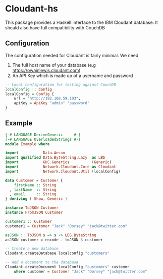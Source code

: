 # Cloudant-hs

This package provides a Haskell interface to the IBM Cloudant database.
It should also have full compatibility with CouchDB

## Configuration

The configuration needed for Cloudant is fairly minimal. We need

1. The full host name of your database (e.g https://owainlewis.cloudant.com)
2. An API Key which is made up of a username and password

```haskell
-- Local configuration for testing against CouchDB
localConfig :: Config
localConfig = Config {
    url = "http://192.168.59.103",
    apiKey = ApiKey "admin" "password"
}
```

## Example

```haskell
{-# LANGUAGE DeriveGeneric     #-}
{-# LANGUAGE OverloadedStrings #-}
module Example where

import           Data.Aeson
import qualified Data.ByteString.Lazy  as LBS
import           GHC.Generics          (Generic)
import           Network.Cloudant.Core as Cloudant
import           Network.Cloudant.Util (localConfig)

data Customer = Customer {
    firstName :: String
  , lastName  :: String
  , email     :: String
} deriving ( Show, Generic )

instance ToJSON Customer
instance FromJSON Customer

customer1 :: Customer
customer1 = Customer "Jack" "Dorsey" "jack@twitter.com"

asJSON :: ToJSON s => s -> LBS.ByteString
asJSON customer = encode . toJSON $ customer

-- Create a new database
Cloudant.createDatabase localconfig "customers"

-- Add a document to the database
Cloudant.createDocument localConfig "customers" customer
    where customer = Customer "Jack" "Dorsey" "jack@twitter.com"

```
